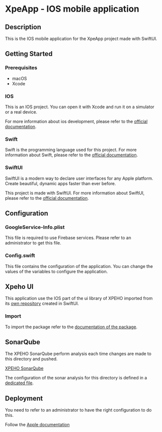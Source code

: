 # XpeApp - IOS mobile application

## Description

This is the IOS mobile application for the XpeApp project made with SwiftUI.

## Getting Started

### Prerequisites

- macOS
- Xcode

### IOS

This is an IOS project. You can open it with Xcode and run it on a simulator or a real device.

For more information about ios development, please refer to the [official documentation](https://developer.apple.com/documentation/).

### Swift

Swift is the programming language used for this project. For more information about Swift, please refer to the [official documentation](https://developer.apple.com/documentation/swift).

### SwiftUI

SwiftUI is a modern way to declare user interfaces for any Apple platform. Create beautiful, dynamic apps faster than ever before.

This project is made with SwiftUI. For more information about SwiftUI, please refer to the [official documentation](https://developer.apple.com/documentation/swiftui).

## Configuration

### GoogleService-Info.plist

This file is required to use Firebase services. Please refer to an administrator to get this file.

### Config.swift

This file contains the configuration of the application. You can change the values of the variables to configure the application.

## Xpeho UI

This application use the IOS part of the ui library of XPEHO imported from its [own repository](https://github.com/XPEHO/xpeho_ui_swift) created in SwiftUI.

### Import

To import the package refer to the [documentation of the package](https://github.com/XPEHO/xpeho_ui_swift/blob/main/README.md).

## SonarQube

The XPEHO SonarQube perform analysis each time changes are made to this directory and pushed.

[XPEHO SonarQube](https://sonar.infra.xpeho.com)

The configuration of the sonar analysis for this directory is defined in a [dedicated file](./sonar-project.properties).

## Deployment

You need to refer to an administrator to have the right configuration to do this.

Follow the [Apple documentation](https://developer.apple.com/documentation/xcode/distributing-your-app-for-beta-testing-and-releases)
